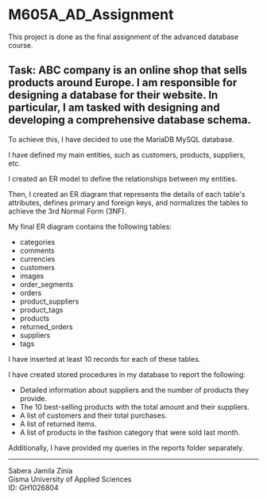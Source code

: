 # M605A_AD_Assignment

This project is done as the final assignment of the advanced database course.

**Task: ABC company is an online shop that sells products around Europe. I am responsible for designing a database for their website. In particular, I am tasked with designing and developing a comprehensive database schema.** 
---

To achieve this, I have decided to use the MariaDB MySQL database.

I have defined my main entities, such as customers, products, suppliers, etc.

I created an ER model to define the relationships between my entities.

Then, I created an ER diagram that represents the details of each table's attributes, defines primary and foreign keys, and normalizes the tables to achieve the 3rd Normal Form (3NF).

My final ER diagram contains the following tables:

- categories
- comments
- currencies
- customers
- images
- order_segments
- orders
- product_suppliers
- product_tags
- products
- returned_orders
- suppliers
- tags

I have inserted at least 10 records for each of these tables.

I have created stored procedures in my database to report the following:

- Detailed information about suppliers and the number of products they provide.
- The 10 best-selling products with the total amount and their suppliers.
- A list of customers and their total purchases.
- A list of returned items.
- A list of products in the fashion category that were sold last month.

Additionally, I have provided my queries in the reports folder separately.

------
Sabera Jamila Zinia  
Gisma University of Applied Sciences  
ID: GH1026804
